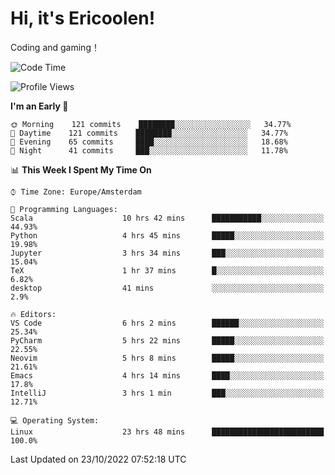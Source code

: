 # Hi, it's Ericoolen!
Coding and gaming！

<!--START_SECTION:waka-->
![Code Time](http://img.shields.io/badge/Code%20Time-473%20hrs%2022%20mins-blue)

![Profile Views](http://img.shields.io/badge/Profile%20Views-6-blue)

**I'm an Early 🐤** 

```text
🌞 Morning    121 commits    ████████░░░░░░░░░░░░░░░░░   34.77% 
🌆 Daytime    121 commits    ████████░░░░░░░░░░░░░░░░░   34.77% 
🌃 Evening    65 commits     ████░░░░░░░░░░░░░░░░░░░░░   18.68% 
🌙 Night      41 commits     ███░░░░░░░░░░░░░░░░░░░░░░   11.78%

```


📊 **This Week I Spent My Time On** 

```text
⌚︎ Time Zone: Europe/Amsterdam

💬 Programming Languages: 
Scala                    10 hrs 42 mins      ███████████░░░░░░░░░░░░░░   44.93% 
Python                   4 hrs 45 mins       █████░░░░░░░░░░░░░░░░░░░░   19.98% 
Jupyter                  3 hrs 34 mins       ███░░░░░░░░░░░░░░░░░░░░░░   15.04% 
TeX                      1 hr 37 mins        █░░░░░░░░░░░░░░░░░░░░░░░░   6.82% 
desktop                  41 mins             ░░░░░░░░░░░░░░░░░░░░░░░░░   2.9%

🔥 Editors: 
VS Code                  6 hrs 2 mins        ██████░░░░░░░░░░░░░░░░░░░   25.34% 
PyCharm                  5 hrs 22 mins       █████░░░░░░░░░░░░░░░░░░░░   22.55% 
Neovim                   5 hrs 8 mins        █████░░░░░░░░░░░░░░░░░░░░   21.61% 
Emacs                    4 hrs 14 mins       ████░░░░░░░░░░░░░░░░░░░░░   17.8% 
IntelliJ                 3 hrs 1 min         ███░░░░░░░░░░░░░░░░░░░░░░   12.71%

💻 Operating System: 
Linux                    23 hrs 48 mins      █████████████████████████   100.0%

```


 Last Updated on 23/10/2022 07:52:18 UTC
<!--END_SECTION:waka-->

